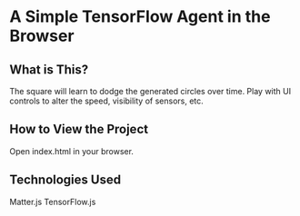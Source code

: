 # A Simple TensorFlow Agent in the Browser

## What is This?
The square will learn to dodge the generated circles over time. Play with UI controls to alter the speed, visibility of sensors, etc.

## How to View the Project
Open index.html in your browser.

## Technologies Used
Matter.js
TensorFlow.js